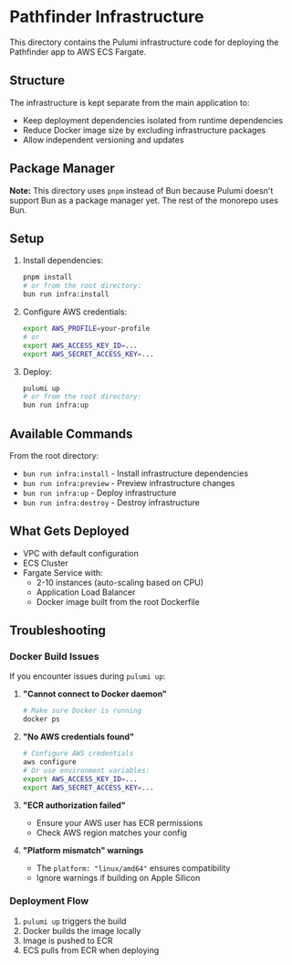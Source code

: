 # Pathfinder Infrastructure

This directory contains the Pulumi infrastructure code for deploying the Pathfinder app to AWS ECS Fargate.

## Structure

The infrastructure is kept separate from the main application to:

- Keep deployment dependencies isolated from runtime dependencies
- Reduce Docker image size by excluding infrastructure packages
- Allow independent versioning and updates

## Package Manager

**Note:** This directory uses `pnpm` instead of Bun because Pulumi doesn't support Bun as a package manager yet. The rest of the monorepo uses Bun.

## Setup

1. Install dependencies:

   ```bash
   pnpm install
   # or from the root directory:
   bun run infra:install
   ```

2. Configure AWS credentials:

   ```bash
   export AWS_PROFILE=your-profile
   # or
   export AWS_ACCESS_KEY_ID=...
   export AWS_SECRET_ACCESS_KEY=...
   ```

3. Deploy:
   ```bash
   pulumi up
   # or from the root directory:
   bun run infra:up
   ```

## Available Commands

From the root directory:

- `bun run infra:install` - Install infrastructure dependencies
- `bun run infra:preview` - Preview infrastructure changes
- `bun run infra:up` - Deploy infrastructure
- `bun run infra:destroy` - Destroy infrastructure

## What Gets Deployed

- VPC with default configuration
- ECS Cluster
- Fargate Service with:
  - 2-10 instances (auto-scaling based on CPU)
  - Application Load Balancer
  - Docker image built from the root Dockerfile

## Troubleshooting

### Docker Build Issues

If you encounter issues during `pulumi up`:

1. **"Cannot connect to Docker daemon"**

   ```bash
   # Make sure Docker is running
   docker ps
   ```

2. **"No AWS credentials found"**

   ```bash
   # Configure AWS credentials
   aws configure
   # Or use environment variables:
   export AWS_ACCESS_KEY_ID=...
   export AWS_SECRET_ACCESS_KEY=...
   ```

3. **"ECR authorization failed"**

   - Ensure your AWS user has ECR permissions
   - Check AWS region matches your config

4. **"Platform mismatch" warnings**
   - The `platform: "linux/amd64"` ensures compatibility
   - Ignore warnings if building on Apple Silicon

### Deployment Flow

1. `pulumi up` triggers the build
2. Docker builds the image locally
3. Image is pushed to ECR
4. ECS pulls from ECR when deploying
